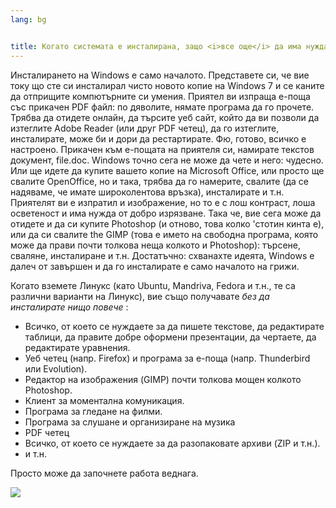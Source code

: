 ```yaml
---
lang: bg


title: Когато системата е инсталирана, защо <i>все още</i> да има нужда от инсталиране на разни неща?
---
```


Инсталирането на Windows e само началото. Представете си, че вие току що сте си инсталирал чисто новото копие на Windows 7 и се каните да отприщите компютърните си умения. Приятел ви изпраща е-поща със прикачен PDF файл: по дяволите, нямате програма да го прочете. Трябва да отидете онлайн, да търсите уеб сайт, който да ви позволи да изтеглите Adobe Reader (или друг PDF четец), да го изтеглите, инсталирате, може би и дори да рестартирате. Фю, готово, всичко е настроено. Прикачен към е-пощата на приятеля си, намирате текстов документ, file.doc. Windows точно сега не може да чете и него: чудесно. Или ще идете да купите вашето копие на Microsoft Office, или просто ще свалите OpenOffice, но и така, трябва да го намерите, свалите (да се надяваме, че имате широколентова връзка), инсталирате и т.н. Приятелят ви е изпратил и изображение, но то е с лош контраст, лоша осветеност и има нужда от добро изрязване. Така че, вие сега може да отидете и да си купите Photoshop (и отново, това колко 'стотин кинта е), или да си свалите the GIMP (това е името на свободна програма, която може да прави почти толкова неща колкото и Photoshop): търсене, сваляне, инсталиране и т.н. Достатъчно: схванахте идеята, Windows е далеч от завършен и да го инсталирате е само началото на грижи.

Когато вземете Линукс (като Ubuntu, Mandriva, Fedora и т.н., те са различни варианти на Линукс), вие също получавате <i>без да инсталирате нищо повече</i> :

<ul>

<li>Всичко, от което се нуждаете за да пишете текстове, да редактирате таблици, да правите добре оформени презентации, да чертаете, да редактирате уравнения.</li>

<li>Уеб четец (напр. Firefox) и програма за е-поща (напр. Thunderbird или Evolution).</li>
<li>Редактор на изображения (GIMP) почти толкова мощен колкото Photoshop.</li>
<li>Клиент за моментална комуникация.</li>
<li>Програма за гледане на филми.</li>
<li>Програма за слушане и организиране на музика</li>
<li>PDF четец</li>
<li>Всичко, от което се нуждаете за да разопаковате архиви (ZIP и т.н.).</li>
<li>и т.н.</li>
</ul>

Просто може да започнете работа веднага.

<img src="Images/app_menu.png" />




